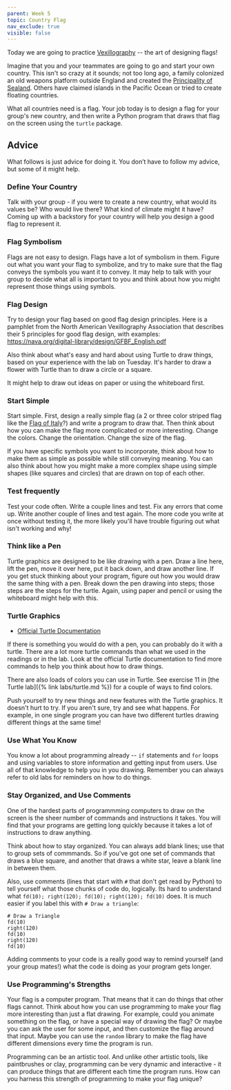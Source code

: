 ```yaml
---
parent: Week 5
topic: Country Flag
nav_exclude: true
visible: false
---
```


Today we are going to practice [Vexillography](https://en.wikipedia.org/wiki/Vexillography) -- the art of designing flags!

Imagine that you and your teammates are going to go and start your own country. This isn't so crazy at it sounds; not too long ago, a family colonized an old weapons platform outside England and created the [Principality of Sealand](https://en.wikipedia.org/wiki/Principality_of_Sealand). Others have claimed islands in the Pacific Ocean or tried to create floating countries.

What all countries need is a flag. Your job today is to design a flag for your group's new country, and then write a Python program that draws that flag on the screen using the `turtle` package.  

## Advice

What follows is just advice for doing it. You don’t have to follow my advice, but some of it might help.

### Define Your Country

Talk with your group - if you were to create a new country, what would its values be? Who would live there? What kind of climate might it have? Coming up with a backstory for your country will help you design a good flag to represent it.

### Flag Symbolism

Flags are not easy to design. Flags have a lot of symbolism in them.  Figure out what you want your flag to symbolize, and try to make sure that the flag conveys the symbols you want it to convey. It may help to talk with your group to decide what all is important to you and think about how you might represent those things using symbols.

### Flag Design

Try to design your flag based on good flag design principles. Here is a pamphlet from the North American Vexillography Association that describes their 5 principles for good flag design, with examples: <https://nava.org/digital-library/design/GFBF_English.pdf>

Also think about what's easy and hard about using Turtle to draw things, based on your experience with the lab on Tuesday. It's harder to draw a flower with Turtle than to draw a circle or a square. 

It might help to draw out ideas on paper or using the whiteboard first.

### Start Simple

Start simple.  First, design a really simple flag (a 2 or three color striped flag like the [Flag of Italy](https://en.wikipedia.org/wiki/Flag_of_Italy)?) and write a program to draw that. Then think about how you can make the flag more complicated or more interesting. Change the colors. Change the orientation. Change the size of the flag.

If you have specific symbols you want to incorporate, think about how to make them as simple as possible while still conveying meaning. You can also think about how you might make a more complex shape using simple shapes (like squares and circles) that are drawn on top of each other.

### Test frequently

Test your code often. Write a couple lines and test. Fix any errors that come up. Write another couple of lines and test again. The more code you write at once without testing it, the more likely you'll have trouble figuring out what isn't working and why! 

### Think like a Pen

Turtle graphics are designed to be like drawing with a pen.  Draw a line here, lift the pen, move it over here, put it back down, and draw another line. If you get stuck thinking about your program, figure out how you would draw the same thing with a pen. Break down the pen drawing into steps; those steps are the steps for the turtle. Again, using paper and pencil or using the whiteboard might help with this.

### Turtle Graphics

* [Official Turtle Documentation](https://docs.python.org/3/library/turtle.html)

If there is something you would do with a pen, you can probably do it with a turtle. There are a lot more turtle commands than what we used in the readings or in the lab. Look at the official Turtle documentation to find more commands to help you think about how to draw things.  

There are also loads of colors you can use in Turtle. See exercise 11 in [the Turtle lab]({% link labs/turtle.md %}) for a couple of ways to find colors.

Push yourself to try new things and new features with the Turtle graphics. It doesn't hurt to try. If you aren't sure, try and see what happens. For example, in one single program you can have two different turtles drawing different things at the same time!

### Use What You Know

You know a lot about programming already -- `if` statements and `for` loops and using variables to store information and getting input from users. Use all of that knowledge to help you in you drawing. Remember you can always refer to old labs for reminders on how to do things.

### Stay Organized, and Use Comments

One of the hardest parts of programmming computers to draw on the screen is the sheer number of commands and instructions it takes. You will find that your programs are getting long quickly because it takes a lot of instructions to draw anything.

Think about how to stay organized. You can always add blank lines; use that to group sets of commmands. So if you've got one set of commands that draws a blue square, and another that draws a white star, leave a blank line in between them.  

Also, use comments (lines that start with `#` that don't get read by Python) to tell yourself what those chunks of code do, logically. Its hard to understand what `fd(10); right(120); fd(10); right(120); fd(10)` does. It is much easier if you label this with `# Draw a triangle`:

```
# Draw a Triangle
fd(10)
right(120)
fd(10)
right(120)
fd(10)
```

Adding comments to your code is a really good way to remind yourself (and your group mates!) what the code is doing as your program gets longer.

### Use Programming's Strengths

Your flag is a computer program. That means that it can do things that other flags cannot. Think about how you can use programming to make your flag more interesting than just a flat drawing. For example, could you animate something on the flag, or have a special way of drawing the flag? Or maybe you can ask the user for some input, and then customize the flag around that input. Maybe you can use the `random` library to make the flag have different dimensions every time the program is run.

Programming can be an artistic tool. And unlike other artistic tools, like paintbrushes or clay, programming can be very dynamic and interactive - it can produce things that are different each time the program runs. How can you harness this strength of programming to make your flag unique?